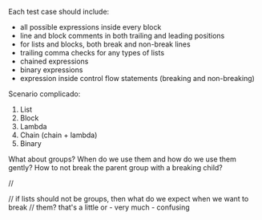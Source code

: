 Each test case should include:

- all possible expressions inside every block
- line and block comments in both trailing and leading positions
- for lists and blocks, both break and non-break lines
- trailing comma checks for any types of lists
- chained expressions
- binary expressions
- expression inside control flow statements (breaking and non-breaking)


Scenario complicado:

1. List
2. Block
3. Lambda
4. Chain (chain + lambda)
5. Binary

What about groups? When do we use them and how do we use them gently? How to not
break the parent group with a breaking child?

//

// if lists should not be groups, then what do we expect when we want to break
// them? that's a little or - very much - confusing
